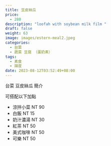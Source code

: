 ```yaml
---
title: 豆皮絲瓜
price:
  - 280
description: "loofah with soybean milk film "
draft: false
weight: 63
image: images/estern-meal2.jpeg
categories:
  - 台菜
  - 蔬菜 豆腐 （蛋奶素）
tags:
  - 素食
  - 辣度
date: 2023-08-12T03:52:49+08:00
---
```


台菜 豆皮絲瓜 簡介

可搭配以下加點

- 涼拌小菜  NT 90
- 白飯 NT 15
- 奶汁濃湯 NT 30
- 紅茶  NT 50
- 美式咖啡 NT 50
- 可樂 NT 50
